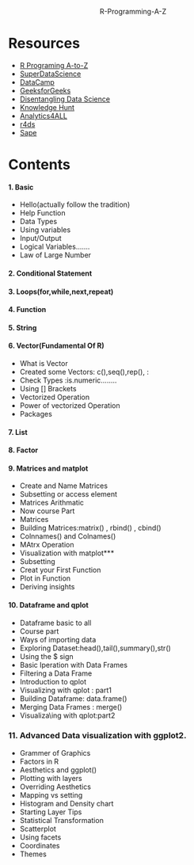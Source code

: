 <p align=center>
   R-Programming-A-Z
</p>


# Resources 

- [R Programing A-to-Z](https://www.udemy.com/course/r-programming/?utm_source=adwords&utm_medium=udemyads&utm_campaign=LongTail_la.EN_cc.ROW&utm_content=deal4584&utm_term=_._ag_77879424134_._ad_437497333830_._kw__._de_c_._dm__._pl__._ti_dsa-1007766171312_._li_9069452_._pd__._&matchtype=b&gclid=CjwKCAjwg4-EBhBwEiwAzYAlsl9itElo4PTxWkhHZq0nDYCeMyGbG-CcGz4dJH7Am8B35Uj4SNr45hoCdeUQAvD_BwE)
- [SuperDataScience](https://www.superdatascience.com/pages/rcourse)
- [DataCamp](https://www.datacamp.com/courses/free-introduction-to-r?utm_source=adwords_ppc&utm_campaignid=12492439802&utm_adgroupid=122563402521&utm_device=c&utm_keyword=coursera%20r&utm_matchtype=b&utm_network=g&utm_adpostion=&utm_creative=504191094653&utm_targetid=kwd-510246930934&utm_loc_interest_ms=&utm_loc_physical_ms=9069452&gclid=CjwKCAjwg4-EBhBwEiwAzYAlskwQGA1HhtzUo6Gs6CqzAgfYT4X_H1jqFj0jU5dmwDc-3cdo5ZXuNhoC0eEQAvD_BwE)
- [GeeksforGeeks](https://www.geeksforgeeks.org/r-tutorial/?ref=lbp)
- [Disentangling Data Science](https://paulvanderlaken.com/2017/08/10/r-resources-cheatsheets-tutorials-books/)
- [Knowledge Hunt](https://www.knowledgehut.com/tutorials/r-tutorial/control-and-looping-statements-in-r)
- [Analytics4ALL](https://analytics4all.org/2016/05/20/r-graphing-with-matplot/)
- [r4ds](https://r4ds.had.co.nz/exploratory-data-analysis.html)
- [Sape](http://sape.inf.usi.ch/quick-reference/ggplot2/shape)



# Contents

#### 1. Basic

- Hello(actually follow the tradition)
- Help Function
- Data Types
- Using  variables
- Input/Output
- Logical Variables.......
- Law of Large Number

#### 2. Conditional Statement
#### 3. Loops(for,while,next,repeat)
#### 4. Function
#### 5. String

#### 6. Vector(Fundamental Of R)

- What is Vector
- Created some Vectors: c(),seq(),rep(), :
- Check Types :is.numeric........
- Using [] Brackets
- Vectorized Operation
- Power of vectorized Operation
- Packages

#### 7. List

#### 8. Factor

#### 9. Matrices and matplot

- Create and Name Matrices
- Subsetting or access element
- Matrices Arithmatic
- Now course Part
- Matrices
- Building Matrices:matrix() , rbind() , cbind()
- Colnnames() and Colnames()
- MAtrx Operation
- Visualization with matplot***
- Subsetting
- Creat your First Function
- Plot in Function
- Deriving insights



#### 10. Dataframe and qplot

- Dataframe basic to all
- Course part
- Ways of importing data
- Exploring Dataset:head(),tail(),summary(),str()
- Using the $ sign
- Basic Iperation with Data Frames
- Filtering a Data Frame
- Introduction to qplot
- Visualizing with qplot : part1
- Building Dataframe: data.frame()
- Merging Data Frames : merge()
- Visualiza\ing with qplot:part2

### 11. Advanced Data visualization with ggplot2.


- Grammer of Graphics
- Factors in R
- Aesthetics and ggplot()
- Plotting with layers
- Overriding Aesthetics
- Mapping vs setting
- Histogram and Density chart
- Starting Layer Tips
- Statistical Transformation
- Scatterplot
- Using facets
- Coordinates
- Themes
